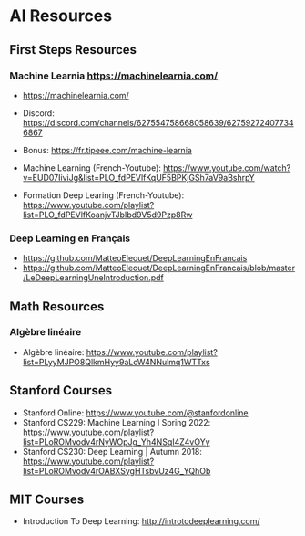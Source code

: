 # AI Resources

## First Steps Resources

### Machine Learnia https://machinelearnia.com/

- https://machinelearnia.com/
- Discord: https://discord.com/channels/627554758668058639/627592724077346867
- Bonus: https://fr.tipeee.com/machine-learnia

- Machine Learning (French-Youtube): https://www.youtube.com/watch?v=EUD07IiviJg&list=PLO_fdPEVlfKqUF5BPKjGSh7aV9aBshrpY
- Formation Deep Learing (French-Youtube): https://www.youtube.com/playlist?list=PLO_fdPEVlfKoanjvTJbIbd9V5d9Pzp8Rw

### Deep Learning en Français

- https://github.com/MatteoEleouet/DeepLearningEnFrancais
- https://github.com/MatteoEleouet/DeepLearningEnFrancais/blob/master/LeDeepLearningUneIntroduction.pdf


## Math Resources

### Algèbre linéaire

- Algèbre linéaire: https://www.youtube.com/playlist?list=PLyyMJPO8QlkmHyy9aLcW4NNulmq1WTTxs


## Stanford Courses

- Stanford Online: https://www.youtube.com/@stanfordonline
- Stanford CS229: Machine Learning I Spring 2022: https://www.youtube.com/playlist?list=PLoROMvodv4rNyWOpJg_Yh4NSqI4Z4vOYy
- Stanford CS230: Deep Learning | Autumn 2018: https://www.youtube.com/playlist?list=PLoROMvodv4rOABXSygHTsbvUz4G_YQhOb


## MIT Courses

- Introduction To Deep Learning: http://introtodeeplearning.com/

